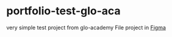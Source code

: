 # portfolio-test-glo-aca
 very simple test project from glo-academy
File project in [Figma](https://figma.com/file/RhlVVvhexiDsAqJ7bGpvOa/Developer-Portfolio?node-id=1%3A2)
